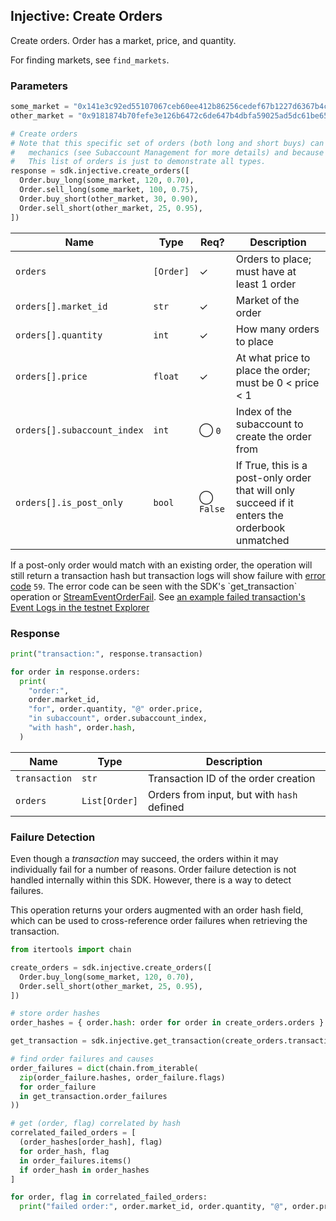## Injective: Create Orders

Create orders. Order has a market, price, and quantity.

For finding markets, see `find_markets`.

### Parameters

```python
some_market = "0x141e3c92ed55107067ceb60ee412b86256cedef67b1227d6367b4cdf30c55a74"
other_market = "0x9181874b70fefe3e126b6472c6de647b4dbfa59025ad5dc61be6559532d19e15"

# Create orders 
# Note that this specific set of orders (both long and short buys) can't all be executed together due to subaccount
#   mechanics (see Subaccount Management for more details) and because sells only work with an existing position. 
#   This list of orders is just to demonstrate all types.
response = sdk.injective.create_orders([
  Order.buy_long(some_market, 120, 0.70),
  Order.sell_long(some_market, 100, 0.75),
  Order.buy_short(other_market, 30, 0.90),
  Order.sell_short(other_market, 25, 0.95),
])
```

| Name | Type | Req? | Description |
| - | - | - | - |
| `orders` | `[Order]` | ✓ | Orders to place; must have at least 1 order |
| `orders[].market_id` | `str` | ✓ | Market of the order |
| `orders[].quantity` | `int` | ✓ | How many orders to place |
| `orders[].price` | `float` | ✓ | At what price to place the order; must be 0 < price < 1 |
| `orders[].subaccount_index` | `int` | ◯ `0` | Index of the subaccount to create the order from |
| `orders[].is_post_only` | `bool` | ◯ `False` | If True, this is a post-only order that will only succeed if it enters the orderbook unmatched |

<aside class="warning">
If a post-only order would match with an existing order, the operation will still return a transaction hash 
but transaction logs will show failure with <a href="https://api.injective.exchange/#error-codes">error code</a> <code>59</code>.
The error code can be seen with the SDK's `get_transaction` operation or 
<a href="https://api.injective.exchange/#account-streameventorderfail">StreamEventOrderFail</a>.
See <a href="https://testnet.explorer.injective.network/transaction/BAE72A64BE091B323F508F1887FAF4FA94C0EFE9348831C07DBB078CFC71E16A/event-logs/">an example failed transaction's Event Logs in the testnet Explorer</a>
</aside>

### Response

```python
print("transaction:", response.transaction)

for order in response.orders:
  print(
    "order:",
    order.market_id,
    "for", order.quantity, "@" order.price,
    "in subaccount", order.subaccount_index,
    "with hash", order.hash,
  )
```

| Name | Type | Description |
| - | - | - |
| `transaction` | `str` | Transaction ID of the order creation |
| `orders` | `List[Order]` | Orders from input, but with `hash` defined |

### Failure Detection

Even though a _transaction_ may succeed, the orders within it may individually fail for a number of reasons. Order failure detection is not handled internally within this SDK. However, there is a way to detect failures.

This operation returns your orders augmented with an order hash field, which can be used to cross-reference order failures when retrieving the transaction.

```python
from itertools import chain

create_orders = sdk.injective.create_orders([
  Order.buy_long(some_market, 120, 0.70),
  Order.sell_short(other_market, 25, 0.95),
])

# store order hashes
order_hashes = { order.hash: order for order in create_orders.orders }

get_transaction = sdk.injective.get_transaction(create_orders.transaction)

# find order failures and causes
order_failures = dict(chain.from_iterable(
  zip(order_failure.hashes, order_failure.flags)
  for order_failure
  in get_transaction.order_failures
))

# get (order, flag) correlated by hash
correlated_failed_orders = [
  (order_hashes[order_hash], flag)
  for order_hash, flag
  in order_failures.items()
  if order_hash in order_hashes
]

for order, flag in correlated_failed_orders:
  print("failed order:", order.market_id, order.quantity, "@", order.price, "flag =", flag)
```
